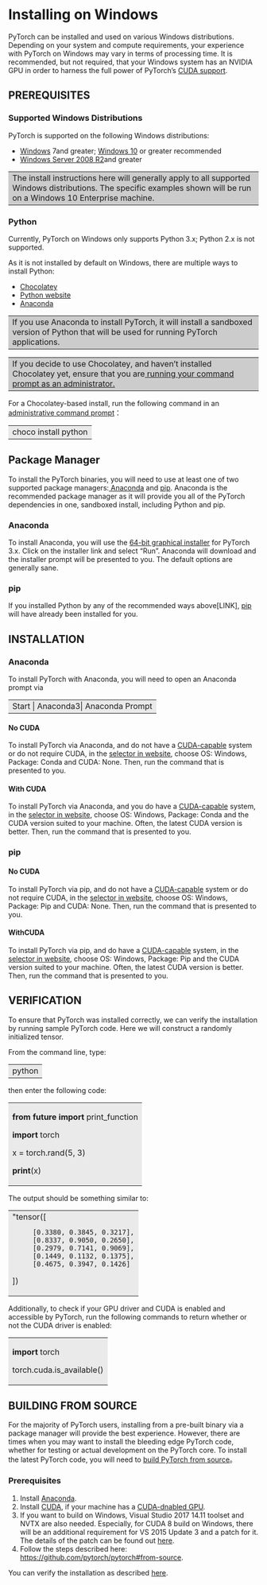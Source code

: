 # Installing on Windows


PyTorch can be installed and used on various Windows distributions. Depending on your system and compute requirements, your experience with PyTorch on Windows may vary in terms of processing time. It is recommended, but not required, that your Windows system has an NVIDIA GPU in order to harness the full power of PyTorch’s <a href="https://developer.nvidia.com/cuda-zone" target="_blank">CUDA</a><a href="https://pytorch.org/tutorials/beginner/blitz/tensor_tutorial.html?highlight=cuda#cuda-tensors" target="_blank"> support</a>.


## PREREQUISITES
### Supported Windows Distributions
PyTorch is supported on the following Windows distributions:
- <a href="https://www.microsoft.com/en-us/windows" target="_blank">Windows</a> 7and greater; <a href="https://www.microsoft.com/en-us/software-download/windows10ISO" target="_blank">Windows 10</a> or greater recommended
- <a href="https://docs.microsoft.com/en-us/windows-server/windows-server" target="_blank">Windows Server 2008 R2</a>and greater
<table><tr><td bgcolor=#CCCCCC> The install instructions here will generally apply to all supported Windows distributions. The specific examples shown will be run on a Windows 10 Enterprise machine. </td></tr></table> 

### Python
Currently, PyTorch on Windows only supports Python 3.x; Python 2.x is not supported.

As it is not installed by default on Windows, there are multiple ways to install Python:

- [Chocolatey](https://chocolatey.org/)
- [Python website](https://www.python.org/downloads/windows/)
- [Anaconda](https://pytorch.org/get-started/locally/#anaconda)


<table><tr><td bgcolor=#CCCCCC> If you use Anaconda to install PyTorch, it will install a sandboxed version of Python that will be used for running PyTorch applications. </td></tr></table>

<table><tr><td bgcolor=#CCCCCC> If you decide to use Chocolatey, and haven’t installed Chocolatey yet, ensure that you are<a href="https://www.howtogeek.com/194041/how-to-open-the-command-prompt-as-administrator-in-windows-8.1/" target="_blank"> running your command prompt as an administrator. </td></tr></table>

For a Chocolatey-based install, run the following command in an <a href="https://www.howtogeek.com/194041/how-to-open-the-command-prompt-as-administrator-in-windows-8.1/" target="_blank">administrative command prompt</a>：

<table><tr><td bgcolor=#EAEAEA> choco install python </td></tr></table>

## Package Manager
To install the PyTorch binaries, you will need to use at least one of two supported package managers:<a href="https://www.anaconda.com/download/#windows" target="_blank"> Anaconda</a> and <a href="https://pypi.org/project/pip/" target="_blank">pip</a>. Anaconda is the recommended package manager as it will provide you all of the PyTorch dependencies in one, sandboxed install, including Python and pip.

### Anaconda
To install Anaconda, you will use the <a href="https://www.anaconda.com/download/#windows" target="_blank">64-bit graphical installer</a> for PyTorch 3.x. Click on the installer link and select “Run”. Anaconda will download and the installer prompt will be presented to you. The default options are generally sane.

### pip
If you installed Python by any of the recommended ways above[LINK], <a href="https://pypi.org/project/pip/" target="_blank">pip</a> will have already been installed for you.

## INSTALLATION
### Anaconda
To install PyTorch with Anaconda, you will need to open an Anaconda prompt via <table><tr><td bgcolor=#EAEAEA> Start | Anaconda3| Anaconda Prompt </td></tr></table>

#### No CUDA
To install PyTorch via Anaconda, and do not have a <a href="https://developer.nvidia.com/cuda-zone">CUDA-capable</a> system or do not require CUDA, in the <a href="https://pytorch.org/get-started/locally/#windows-package-manager">selector in website</a>, choose OS: Windows, Package: Conda and CUDA: None. Then, run the command that is presented to you.

#### With CUDA
To install PyTorch via Anaconda, and you do have a <a href="https://developer.nvidia.com/cuda-zone">CUDA-capable</a> system, in the <a href="https://pytorch.org/get-started/locally/#windows-package-manager">selector in website</a>, choose OS: Windows, Package: Conda and the CUDA version suited to your machine. Often, the latest CUDA version is better. Then, run the command that is presented to you.

### pip

#### No CUDA
To install PyTorch via pip, and do not have a <a href="https://developer.nvidia.com/cuda-zone">CUDA-capable</a> system or do not require CUDA, in the <a href="https://pytorch.org/get-started/locally/#windows-package-manager">selector in website</a>, choose OS: Windows, Package: Pip and CUDA: None. Then, run the command that is presented to you.

#### WithCUDA
To install PyTorch via pip, and do have a <a href="https://developer.nvidia.com/cuda-zone">CUDA-capable</a> system, in the <a href="https://pytorch.org/get-started/locally/#windows-package-manager">selector in website</a>, choose OS: Windows, Package: Pip and the CUDA version suited to your machine. Often, the latest CUDA version is better. Then, run the command that is presented to you.

## VERIFICATION
To ensure that PyTorch was installed correctly, we can verify the installation by running sample PyTorch code. Here we will construct a randomly initialized tensor.

From the command line, type:
<table><tr><td bgcolor=#EAEAEA> python </td></tr></table>

then enter the following code:
<table><tr><td bgcolor=#EAEAEA> 

**from** __future__ **import** print_function

**import** torch

x = torch.rand(5, 3)

**print**(x) 
</td></tr></table>

The output should be something similar to:

<table><tr><td bgcolor=#EAEAEA> 
"tensor([
         
         [0.3380, 0.3845, 0.3217],
         [0.8337, 0.9050, 0.2650],
         [0.2979, 0.7141, 0.9069],
         [0.1449, 0.1132, 0.1375],
         [0.4675, 0.3947, 0.1426]
])
</td></tr></table>

Additionally, to check if your GPU driver and CUDA is enabled and accessible by PyTorch, run the following commands to return whether or not the CUDA driver is enabled:
<table><tr><td bgcolor=#EAEAEA> 

**import** torch

torch.cuda.is_available()

</td></tr></table>

## BUILDING FROM SOURCE

For the majority of PyTorch users, installing from a pre-built binary via a package manager will provide the best experience. However, there are times when you may want to install the bleeding edge PyTorch code, whether for testing or actual development on the PyTorch core. To install the latest PyTorch code, you will need to <a href="https://github.com/pytorch/pytorch#from-source">build PyTorch from source</a>。
### Prerequisites
1. Install <a href="https://pytorch.org/get-started/locally/#anaconda">Anaconda</a>.
2. Install <a href="https://developer.nvidia.com/cuda-downloads">CUDA</a>, if your machine has a <a href="https://developer.nvidia.com/cuda-gpus">CUDA-dnabled GPU</a>.
3. If you want to build on Windows, Visual Studio 2017 14.11 toolset and NVTX are also needed. Especially, for CUDA 8 build on Windows, there will be an additional requirement for VS 2015 Update 3 and a patch for it. The details of the patch can be found out <a href="https://support.microsoft.com/en-gb/help/4020481/fix-link-exe-crashes-with-a-fatal-lnk1000-error-when-you-use-wholearch">here</a>.
4. Follow the steps described here: https://github.com/pytorch/pytorch#from-source.

You can verify the installation as described <a href="https://pytorch.org/get-started/locally/#windows-verification">here</a>.
